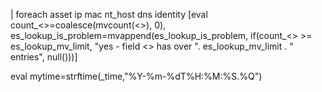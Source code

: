 

| foreach asset ip mac nt_host dns identity [eval count_<<FIELD>>=coalesce(mvcount(<<FIELD>>), 0), es_lookup_is_problem=mvappend(es_lookup_is_problem, if(count_<<FIELD>> >= es_lookup_mv_limit, "yes - field <<FIELD>> has over ". es_lookup_mv_limit . " entries", null()))]

eval mytime=strftime(_time,"%Y-%m-%dT%H:%M:%S.%Q")
